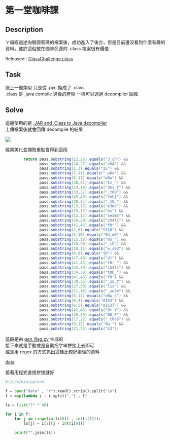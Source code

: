 # 第一堂咖啡課

## Description

ㄚ喵經過逆向驗證密碼的檔案後，成功進入了後台，但是目前還沒看到什麼有趣的資料，或許這個放在咖啡旁邊的 .class 檔案很有價值  

Released : [ClassChallenge.class](./ClassChallenge.class)

## Task

跟上一題類似 只是從 .pyc 換成了 .class  
.class 是 .java compile 過後的產物 一樣可以透過 decompiler 回推

## Solve

這邊使用的是 [.JAR and .Class to Java decompiler](http://www.javadecompilers.com/)  
上傳檔案後就會回傳 decompile 的結果

![](https://i.imgur.com/g5XZpZf.png)

經果美化並擷取重點會得到這段

```java
		return pass.substring(22,26).equals("3_ch") && 
		       pass.substring(24,27).equals("ch4") && 
		       pass.substring(1,3).equals("IS") && 
		       pass.substring(7,11).equals("_w0w") && 
		       pass.substring(8,11).equals("w0w") && 
		       pass.substring(38,41).equals("Ez_") && 
		       pass.substring(14,19).equals("3ms_t") && 
		       pass.substring(33,37).equals("_t0O") && 
		       pass.substring(45,49).equals("YoU}") && 
		       pass.substring(30,34).equals("_15_") && 
		       pass.substring(13,17).equals("e3ms") && 
		       pass.substring(15,17).equals("ms") && 
		       pass.substring(12,17).equals("se3ms") && 
		       pass.substring(24,29).equals("ch4l1") && 
		       pass.substring(41,44).equals("f0r") && 
		       pass.substring(2,6).equals("S3{0") && 
		       pass.substring(5,10).equals("0h_w0") && 
		       pass.substring(15,18).equals("ms_") && 
		       pass.substring(23,26).equals("_ch") && 
		       pass.substring(10,15).equals("w_se3") && 
		       pass.substring(4,6).equals("{0") && 
		       pass.substring(47,49).equals("U}") && 
		       pass.substring(41,45).equals("f0r_") && 
		       pass.substring(24,29).equals("ch4l1") && 
		       pass.substring(34,38).equals("t0O_") && 
		       pass.substring(41,43).equals("f0") && 
		       pass.substring(30,35).equals("_15_t") && 
		       pass.substring(27,30).equals("l1s") && 
		       pass.substring(11,16).equals("_se3m") && 
		       pass.substring(8,13).equals("w0w_s") && 
		       pass.substring(0,4).equals("AIS3") && 
		       pass.substring(0,5).equals("AIS3{") && 
		       pass.substring(42,46).equals("0r_Y") && 
		       pass.substring(35,39).equals("0O_E") && 
		       pass.substring(17,22).equals("_theS") && 
		       pass.substring(9,12).equals("0w_") && 
		       pass.substring(21,23).equals("S3");
```

這段是由 [gen_flag.py](./gen_flag.py) 生成的  
接下來就是手動或是自動把字串拼接上去即可  
或是用 regex 的方式抓出這樣比較好處理的資料  

[data](./data)

接著用程式直接拼接就好

```python
#!/usr/bin/python

f = open("data" , "r").read().strip().split("\n")
f = map(lambda i : i.split(",") , f)

ls = list("?" * 49)

for i in f:
    for j in range(int(i[0]) , int(i[1])):
        ls[j] = i[2][j - int(i[0])]

    print("".join(ls))
```

